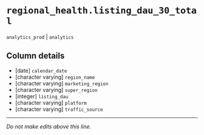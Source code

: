 # `regional_health.listing_dau_30_total`
`analytics_prod` | `analytics`

## Column details
* [date]      `calendar_date`
* [character varying] `region_name`
* [character varying] `marketing_region`
* [character varying] `super_region`
* [integer]   `listing_dau`
* [character varying] `platform`
* [character varying] `traffic_source`

-------------------------------------------------------------------------------
*Do not make edits above this line.*
